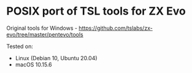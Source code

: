 # POSIX port of TSL tools for ZX Evo

Original tools for Windows - https://github.com/tslabs/zx-evo/tree/master/pentevo/tools

Tested on:
* Linux (Debian 10, Ubuntu 20.04)
* macOS 10.15.6
